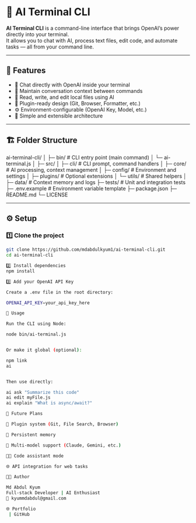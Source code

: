 # 🤖 AI Terminal CLI

**AI Terminal CLI** is a command-line interface that brings OpenAI’s power directly into your terminal.  
It allows you to chat with AI, process text files, edit code, and automate tasks — all from your command line.

---

## 🚀 Features

- 💬 Chat directly with OpenAI inside your terminal  
- 🧠 Maintain conversation context between commands  
- 📝 Read, write, and edit local files using AI  
- 🧩 Plugin-ready design (Git, Browser, Formatter, etc.)  
- ⚙️ Environment-configurable (OpenAI Key, Model, etc.)  
- 📜 Simple and extensible architecture

---

## 🏗️ Folder Structure

ai-terminal-cli/
│
├─ bin/ # CLI entry point (main command)
│ └─ ai-terminal.js
│
├─ src/
│ ├─ cli/ # CLI prompt, command handlers
│ ├─ core/ # AI processing, context management
│ ├─ config/ # Environment and settings
│ ├─ plugins/ # Optional extensions
│ └─ utils/ # Shared helpers
│
├─ data/ # Context memory and logs
├─ tests/ # Unit and integration tests
├─ .env.example # Environment variable template
├─ package.json
├─ README.md
└─ LICENSE


---

## ⚙️ Setup

### 1️⃣ Clone the project
```bash
git clone https://github.com/mdabdulkyum1/ai-terminal-cli.git
cd ai-terminal-cli

2️⃣ Install dependencies
npm install

3️⃣ Add your OpenAI API Key

Create a .env file in the root directory:

OPENAI_API_KEY=your_api_key_here

🧩 Usage

Run the CLI using Node:

node bin/ai-terminal.js


Or make it global (optional):

npm link
ai


Then use directly:

ai ask "Summarize this code"
ai edit myFile.js
ai explain "What is async/await?"

🧠 Future Plans

🔌 Plugin system (Git, File Search, Browser)

💾 Persistent memory

🧰 Multi-model support (Claude, Gemini, etc.)

🧑‍💻 Code assistant mode

🌐 API integration for web tasks

👨‍💻 Author

Md Abdul Kyum
Full-stack Developer | AI Enthusiast
📧 kyummdabdul@gmail.com

🌐 Portfolio
 | GitHub